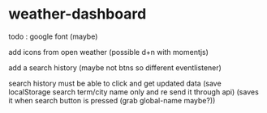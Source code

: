 # weather-dashboard

todo : 
google font (maybe)


add icons from open weather (possible d+n with momentjs)

add a search history (maybe not btns so different eventlistener) 

search history must be able to click and get updated data 
(save localStorage search term/city name only and re send it through api)
(saves it when search button is pressed (grab global-name maybe?))



